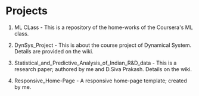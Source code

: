 Projects
========

1. ML CLass - This is a repository of the home-works of the Coursera's ML class.

2. DynSys_Project - This is about the course project of Dynamical System. Details are provided on the wiki.

3. Statistical_and_Predictive_Analysis_of_Indian_R&D_data - This is a research paper; authored by me and D.Siva Prakash. Details on the wiki.

4. Responsive_Home-Page - A responsive home-page template; created by me.
